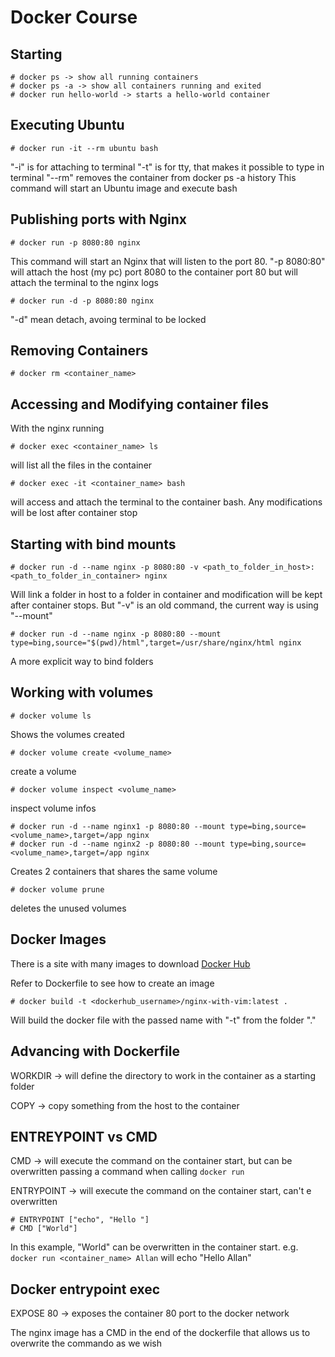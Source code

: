 # Docker Course

## Starting

    # docker ps -> show all running containers
    # docker ps -a -> show all containers running and exited
    # docker run hello-world -> starts a hello-world container

## Executing Ubuntu

    # docker run -it --rm ubuntu bash

"-i" is for attaching to terminal
"-t" is for tty, that makes it possible to type in terminal
"--rm" removes the container from docker ps -a history
This command will start an Ubuntu image and execute bash

## Publishing ports with Nginx

    # docker run -p 8080:80 nginx

This command will start an Nginx that will listen to the port 80.
"-p 8080:80" will attach the host (my pc) port 8080 to the container port 80
but will attach the terminal to the nginx logs

    # docker run -d -p 8080:80 nginx

"-d" mean detach, avoing terminal to be locked

## Removing Containers

    # docker rm <container_name>

## Accessing and Modifying container files

With the nginx running

    # docker exec <container_name> ls

will list all the files in the container

    # docker exec -it <container_name> bash

will access and attach the terminal to the container bash.
Any modifications will be lost after container stop

## Starting with bind mounts

    # docker run -d --name nginx -p 8080:80 -v <path_to_folder_in_host>:<path_to_folder_in_container> nginx

Will link a folder in host to a folder in container and modification will be kept after container stops.
But "-v" is an old command, the current way is using "--mount"

    # docker run -d --name nginx -p 8080:80 --mount type=bing,source="$(pwd)/html",target=/usr/share/nginx/html nginx

A more explicit way to bind folders

## Working with volumes

    # docker volume ls

Shows the volumes created

    # docker volume create <volume_name>

create a volume

    # docker volume inspect <volume_name>

inspect volume infos

    # docker run -d --name nginx1 -p 8080:80 --mount type=bing,source=<volume_name>,target=/app nginx
    # docker run -d --name nginx2 -p 8080:80 --mount type=bing,source=<volume_name>,target=/app nginx

Creates 2 containers that shares the same volume

    # docker volume prune

deletes the unused volumes

## Docker Images

There is a site with many images to download [Docker Hub](hub.docker.com)

Refer to Dockerfile to see how to create an image

    # docker build -t <dockerhub_username>/nginx-with-vim:latest .

Will build the docker file with the passed name with "-t" from the folder "."

## Advancing with Dockerfile

WORKDIR -> will define the directory to work in the container as a starting folder

COPY -> copy something from the host to the container


## ENTREYPOINT vs CMD

CMD -> will execute the command on the container start, but can be overwritten passing a command when calling `docker run`

ENTRYPOINT -> will execute the command on the container start, can't e overwritten

    # ENTRYPOINT ["echo", "Hello "]
    # CMD ["World"]

In this example, "World" can be overwritten in the container start. e.g. `docker run <container_name> Allan` will echo "Hello Allan"

## Docker entrypoint exec

EXPOSE 80 -> exposes the container 80 port to the docker network

The nginx image has a CMD in the end of the dockerfile that allows us to overwrite the commando as we wish

## 